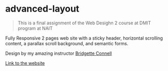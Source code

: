 # advanced-layout

>This is a final assignment of the Web Desighn 2 course at DMIT program at NAIT 

Fully Responsive 2 pages web site with a sticky header, horizontal scrolling content, a parallax
scroll background, and semantic forms. 

Design by my amazing instructor [Bridgette Connell](https://github.com/bconnell3) 

[Link to the website](https://web-design-2-advanced-layout.netlify.app/)
